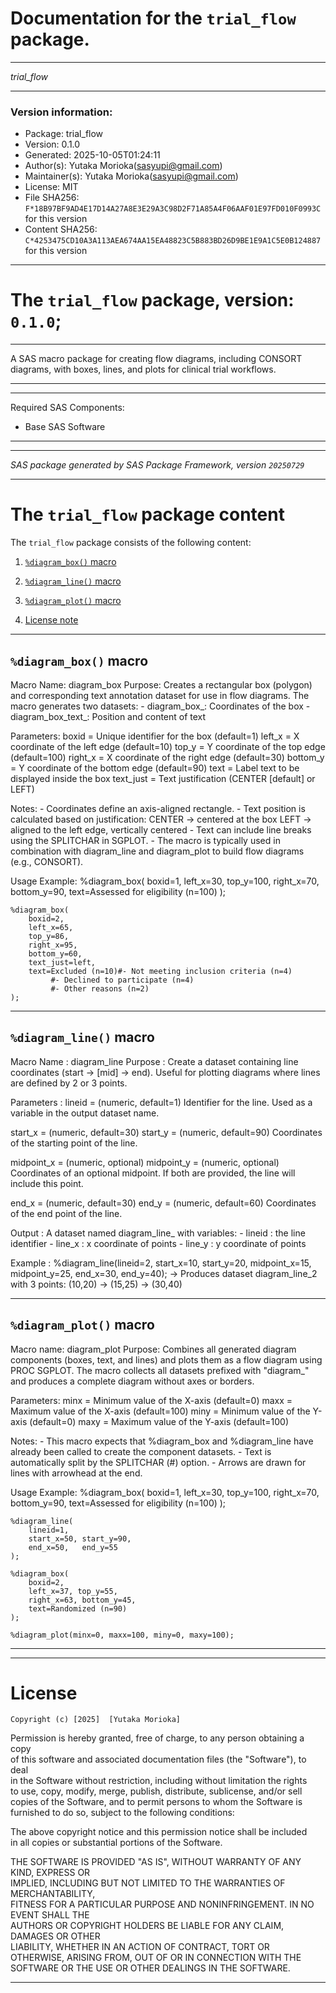 ﻿# Documentation for the `trial_flow` package.
  
----------------------------------------------------------------
 
 *trial_flow* 
  
----------------------------------------------------------------
 
### Version information:
  
- Package: trial_flow
- Version: 0.1.0
- Generated: 2025-10-05T01:24:11
- Author(s): Yutaka Morioka(sasyupi@gmail.com)
- Maintainer(s): Yutaka Morioka(sasyupi@gmail.com)
- License: MIT
- File SHA256: `F*18B97BF9AD4E17D14A27A8E3E29A3C98D2F71A85A4F06AAF01E97FD010F0993C` for this version
- Content SHA256: `C*4253475CD10A3A113AEA674AA15EA48823C5B883BD26D9BE1E9A1C5E0B124887` for this version
  
---
 
# The `trial_flow` package, version: `0.1.0`;
  
---
 
A SAS macro package for creating flow diagrams, including CONSORT diagrams, with boxes, lines, and plots for clinical trial workflows.
  
---
 
  
---
 
Required SAS Components: 
  - Base SAS Software
  
---
 
 
--------------------------------------------------------------------
 
*SAS package generated by SAS Package Framework, version `20250729`*
 
--------------------------------------------------------------------
 
# The `trial_flow` package content
The `trial_flow` package consists of the following content:
 
1. [`%diagram_box()` macro ](#diagrambox-macro-1 )
2. [`%diagram_line()` macro ](#diagramline-macro-2 )
3. [`%diagram_plot()` macro ](#diagramplot-macro-3 )
  
 
4. [License note](#license)
  
---
 
## `%diagram_box()` macro <a name="diagrambox-macro-1"></a> ######

Macro Name:    diagram_box
   Purpose:
     Creates a rectangular box (polygon) and corresponding
     text annotation dataset for use in flow diagrams.
     The macro generates two datasets:
       - diagram_box_<boxid>:  Coordinates of the box
       - diagram_box_text_<boxid>: Position and content of text
 
   Parameters:
     boxid      = Unique identifier for the box (default=1)
     left_x     = X coordinate of the left edge   (default=10)
     top_y      = Y coordinate of the top edge    (default=100)
     right_x    = X coordinate of the right edge  (default=30)
     bottom_y   = Y coordinate of the bottom edge (default=90)
     text       = Label text to be displayed inside the box
     text_just  = Text justification (CENTER [default] or LEFT)
 
   Notes:
     - Coordinates define an axis-aligned rectangle.
     - Text position is calculated based on justification:
         CENTER → centered at the box
          LEFT   → aligned to the left edge, vertically centered
     - Text can include line breaks using the SPLITCHAR in SGPLOT.
     - The macro is typically used in combination with diagram_line
       and diagram_plot to build flow diagrams (e.g., CONSORT).

  Usage Example:
    %diagram_box(
        boxid=1,
        left_x=30,
        top_y=100,
        right_x=70,
        bottom_y=90,
        text=Assessed for eligibility (n=100)
    );
 
    %diagram_box(
        boxid=2,
        left_x=65,
        top_y=86,
        right_x=95,
        bottom_y=60,
        text_just=left,
        text=Excluded (n=10)#- Not meeting inclusion criteria (n=4)
             #- Declined to participate (n=4)
             #- Other reasons (n=2)
    );

  
---
 
## `%diagram_line()` macro <a name="diagramline-macro-2"></a> ######

Macro Name : diagram_line
 Purpose    : Create a dataset containing line coordinates (start → [mid] → end).
              Useful for plotting diagrams where lines are defined by 2 or 3 points.

 Parameters :
   lineid      = (numeric, default=1)
                 Identifier for the line. Used as a variable in the output dataset name.

   start_x     = (numeric, default=30)
   start_y     = (numeric, default=90)
                 Coordinates of the starting point of the line.

   midpoint_x  = (numeric, optional)
   midpoint_y  = (numeric, optional)
                 Coordinates of an optional midpoint. If both are provided,
                 the line will include this point.

   end_x       = (numeric, default=30)
   end_y       = (numeric, default=60)
                 Coordinates of the end point of the line.

 Output     :
   A dataset named diagram_line_<lineid> with variables:
     - lineid : the line identifier
     - line_x : x coordinate of points
     - line_y : y coordinate of points

 Example    :
   %diagram_line(lineid=2, start_x=10, start_y=20, midpoint_x=15, midpoint_y=25, end_x=30, end_y=40);
   → Produces dataset diagram_line_2 with 3 points: (10,20) → (15,25) → (30,40)

  
---
 
## `%diagram_plot()` macro <a name="diagramplot-macro-3"></a> ######

Macro name:    diagram_plot
  Purpose:
    Combines all generated diagram components (boxes, text,
    and lines) and plots them as a flow diagram using PROC SGPLOT.
    The macro collects all datasets prefixed with "diagram_" and
    produces a complete diagram without axes or borders.

  Parameters:
    minx  = Minimum value of the X-axis (default=0)
    maxx  = Maximum value of the X-axis (default=100)
    miny  = Minimum value of the Y-axis (default=0)
    maxy  = Maximum value of the Y-axis (default=100)

  Notes:
    - This macro expects that %diagram_box and %diagram_line
      have already been called to create the component datasets.
    - Text is automatically split by the SPLITCHAR (#) option.
    - Arrows are drawn for lines with arrowhead at the end.

  Usage Example:
    %diagram_box(
        boxid=1,
        left_x=30, top_y=100,
        right_x=70, bottom_y=90,
        text=Assessed for eligibility (n=100)
    );

    %diagram_line(
        lineid=1,
        start_x=50, start_y=90,
        end_x=50,   end_y=55
    );

    %diagram_box(
        boxid=2,
        left_x=37, top_y=55,
        right_x=63, bottom_y=45,
        text=Randomized (n=90)
    );

    %diagram_plot(minx=0, maxx=100, miny=0, maxy=100);

  
---
 
  
---
 
# License <a name="license"></a> ######
 
	Copyright (c) [2025]  [Yutaka Morioka]

Permission is hereby granted, free of charge, to any person obtaining a copy   
of this software and associated documentation files (the "Software"), to deal    
in the Software without restriction, including without limitation the rights   
to use, copy, modify, merge, publish, distribute, sublicense, and/or sell   
copies of the Software, and to permit persons to whom the Software is   
furnished to do so, subject to the following conditions:                      
                                                                                
The above copyright notice and this permission notice shall be included       
in all copies or substantial portions of the Software.                        
                                                                                
THE SOFTWARE IS PROVIDED "AS IS", WITHOUT WARRANTY OF ANY KIND, EXPRESS OR    
IMPLIED, INCLUDING BUT NOT LIMITED TO THE WARRANTIES OF MERCHANTABILITY,      
FITNESS FOR A PARTICULAR PURPOSE AND NONINFRINGEMENT. IN NO EVENT SHALL THE   
AUTHORS OR COPYRIGHT HOLDERS BE LIABLE FOR ANY CLAIM, DAMAGES OR OTHER        
LIABILITY, WHETHER IN AN ACTION OF CONTRACT, TORT OR OTHERWISE, ARISING FROM, 
OUT OF OR IN CONNECTION WITH THE SOFTWARE OR THE USE OR OTHER DEALINGS IN THE 
SOFTWARE.
  
---
 
